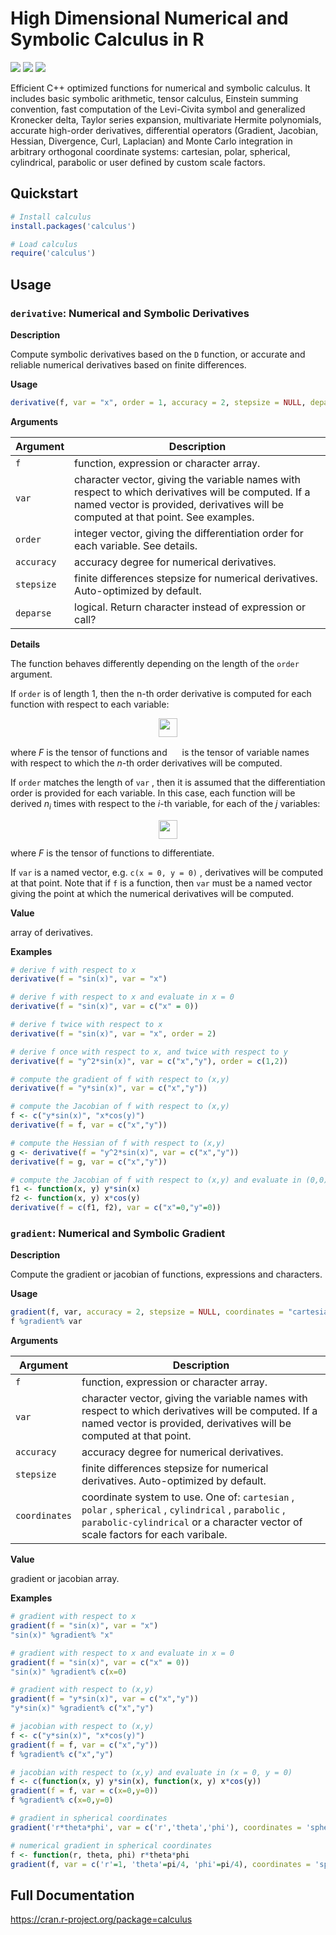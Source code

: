 # High Dimensional Numerical and Symbolic Calculus in R

![](https://www.r-pkg.org/badges/version/calculus) ![](https://www.r-pkg.org/badges/last-release/calculus) ![](https://cranlogs.r-pkg.org/badges/grand-total/calculus)

Efficient C++ optimized functions for numerical and symbolic calculus. It includes basic symbolic arithmetic, tensor calculus, Einstein summing convention, fast computation of the Levi-Civita symbol and generalized Kronecker delta, Taylor series expansion, multivariate Hermite polynomials, accurate high-order derivatives, differential operators (Gradient, Jacobian, Hessian, Divergence, Curl, Laplacian) and Monte Carlo integration in arbitrary orthogonal coordinate systems: cartesian, polar, spherical, cylindrical, parabolic or user defined by custom scale factors.

## Quickstart

```R
# Install calculus
install.packages('calculus')

# Load calculus
require('calculus')
```
## Usage


### `derivative`: Numerical and Symbolic Derivatives

__Description__


Compute symbolic derivatives based on the `D` function, or accurate and reliable numerical derivatives based on finite differences.


__Usage__

```r
derivative(f, var = "x", order = 1, accuracy = 2, stepsize = NULL, deparse = TRUE)
```


__Arguments__

Argument      |Description
------------- |----------------
```f```     |     function, expression or character array.
```var```     |     character vector, giving the variable names with respect to which derivatives will be computed. If a named vector is provided, derivatives will be computed at that point. See examples.
```order```     |     integer vector, giving the differentiation order for each variable. See details.
```accuracy```     |     accuracy degree for numerical derivatives.
```stepsize```     |     finite differences stepsize for numerical derivatives. Auto-optimized by default.
```deparse```     |     logical. Return character instead of expression or call?

__Details__


The function behaves differently depending on the length of the `order` argument.

If `order` is of length 1, then the n-th order derivative is computed for each function with respect to each
variable:

<p align="center"><img src="http://bit.ly/2ERfT6I" height="30"></p>

where _F_ is the tensor of functions and <img src="http://bit.ly/2QkGv5D" height="16"> is the tensor of variable names with respect to which the _n_-th order derivatives will be computed.

If `order` matches the length of `var` , then it is assumed that the differentiation order is provided
for each variable. In this case, each function will be derived _n<sub>i</sub>_ times with respect to the _i_-th variable,
for each of the _j_ variables:

<p align="center"><img src="http://bit.ly/2MnTZfp" height="30"></p>

where _F_ is the tensor of functions to differentiate.

If `var` is a named vector, e.g. `c(x = 0, y = 0)` , derivatives will be computed at that point.
Note that if `f` is a function, then `var` must be a named vector giving the point at which the numerical derivatives will be computed.


__Value__


array of derivatives.


__Examples__

```r 
# derive f with respect to x
derivative(f = "sin(x)", var = "x")

# derive f with respect to x and evaluate in x = 0
derivative(f = "sin(x)", var = c("x" = 0))

# derive f twice with respect to x
derivative(f = "sin(x)", var = "x", order = 2)

# derive f once with respect to x, and twice with respect to y
derivative(f = "y^2*sin(x)", var = c("x","y"), order = c(1,2))

# compute the gradient of f with respect to (x,y)
derivative(f = "y*sin(x)", var = c("x","y"))

# compute the Jacobian of f with respect to (x,y)
f <- c("y*sin(x)", "x*cos(y)")
derivative(f = f, var = c("x","y"))

# compute the Hessian of f with respect to (x,y)
g <- derivative(f = "y^2*sin(x)", var = c("x","y"))
derivative(f = g, var = c("x","y"))

# compute the Jacobian of f with respect to (x,y) and evaluate in (0,0)
f1 <- function(x, y) y*sin(x)
f2 <- function(x, y) x*cos(y)
derivative(f = c(f1, f2), var = c("x"=0,"y"=0))

``` 



### `gradient`: Numerical and Symbolic Gradient

__Description__


Compute the gradient or jacobian of functions, expressions and characters.


__Usage__

```r
gradient(f, var, accuracy = 2, stepsize = NULL, coordinates = "cartesian")
f %gradient% var
```


__Arguments__

Argument      |Description
------------- |----------------
```f```     |     function, expression or character array.
```var```     |     character vector, giving the variable names with respect to which derivatives will be computed. If a named vector is provided, derivatives will be computed at that point.
```accuracy```     |     accuracy degree for numerical derivatives.
```stepsize```     |     finite differences stepsize for numerical derivatives. Auto-optimized by default.
```coordinates```     |     coordinate system to use. One of: `cartesian` , `polar` , `spherical` , `cylindrical` , `parabolic` , `parabolic-cylindrical` or a character vector of scale factors for each varibale.

__Value__


gradient or jacobian array.


__Examples__

```r 
# gradient with respect to x
gradient(f = "sin(x)", var = "x")
"sin(x)" %gradient% "x"

# gradient with respect to x and evaluate in x = 0
gradient(f = "sin(x)", var = c("x" = 0))
"sin(x)" %gradient% c(x=0)

# gradient with respect to (x,y)
gradient(f = "y*sin(x)", var = c("x","y"))
"y*sin(x)" %gradient% c("x","y")

# jacobian with respect to (x,y)
f <- c("y*sin(x)", "x*cos(y)")
gradient(f = f, var = c("x","y"))
f %gradient% c("x","y")

# jacobian with respect to (x,y) and evaluate in (x = 0, y = 0)
f <- c(function(x, y) y*sin(x), function(x, y) x*cos(y))
gradient(f = f, var = c(x=0,y=0))
f %gradient% c(x=0,y=0)

# gradient in spherical coordinates
gradient('r*theta*phi', var = c('r','theta','phi'), coordinates = 'spherical')

# numerical gradient in spherical coordinates
f <- function(r, theta, phi) r*theta*phi
gradient(f, var = c('r'=1, 'theta'=pi/4, 'phi'=pi/4), coordinates = 'spherical')

``` 




## Full Documentation

https://cran.r-project.org/package=calculus
